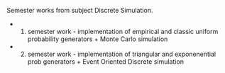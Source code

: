 Semester works from subject Discrete Simulation.
* 1. semester work - implementation of empirical and classic uniform probability generators + Monte Carlo simulation
* 2. semester work - implementation of triangular and exponenential prob generators + Event Oriented Discrete simulation
